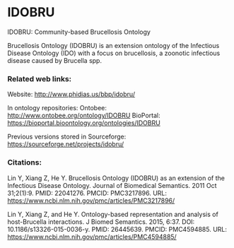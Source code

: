 # IDOBRU
IDOBRU: Community-based Brucellosis Ontology

Brucellosis Ontology (IDOBRU) is an extension ontology of the Infectious Disease Ontology (IDO) with a focus on brucellosis, a zoonotic infectious disease caused by Brucella spp. 

### Related web links: 

Website: http://www.phidias.us/bbp/idobru/ 

In ontology repositories:
Ontobee: http://www.ontobee.org/ontology/IDOBRU 
BioPortal: https://bioportal.bioontology.org/ontologies/IDOBRU 

Previous versions stored in Sourceforge:
https://sourceforge.net/projects/idobru/ 

### Citations: 

Lin Y, Xiang Z, He Y. Brucellosis Ontology (IDOBRU) as an extension of the Infectious Disease Ontology. Journal of Biomedical Semantics. 2011 Oct 31;2(1):9. PMID: 22041276. PMCID: PMC3217896. 
URL: https://www.ncbi.nlm.nih.gov/pmc/articles/PMC3217896/  

Lin Y, Xiang Z, and He Y. Ontology-based representation and analysis of host-Brucella interactions. J Biomed Semantics. 2015, 6:37. DOI: 10.1186/s13326-015-0036-y. PMID: 26445639. PMCID: PMC4594885.
URL: https://www.ncbi.nlm.nih.gov/pmc/articles/PMC4594885/ 


